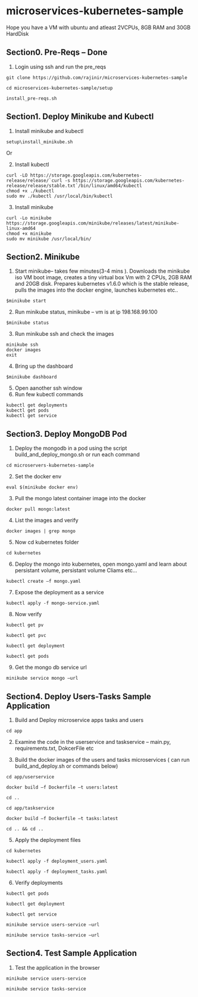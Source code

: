 # microservices-kubernetes-sample

Hope you have a VM with ubuntu and atleast 2VCPUs, 8GB RAM and 30GB HardDisk

## Section0. Pre-Reqs – Done
 
1. Login using ssh and run the pre_reqs

```
git clone https://github.com/rajinir/microservices-kubernetes-sample 

cd microservices-kubernetes-sample/setup  

install_pre-reqs.sh 
```


## Section1. Deploy Minikube and Kubectl

1. Install minikube and kubectl 

```
setup\install_minikube.sh 
```
Or 


2. Install kubectl

```
curl -LO https://storage.googleapis.com/kubernetes-release/release/`curl -s https://storage.googleapis.com/kubernetes-release/release/stable.txt`/bin/linux/amd64/kubectl 
chmod +x ./kubectl 
sudo mv ./kubectl /usr/local/bin/kubectl 
```

3. Install minikube 
```
curl -Lo minikube https://storage.googleapis.com/minikube/releases/latest/minikube-linux-amd64 
chmod +x minikube 
sudo mv minikube /usr/local/bin/ 
```

## Section2. Minikube 

1. Start minikube– takes few minutes(3-4 mins ). Downloads the minikube iso VM boot image, creates a tiny virtual box Vm with 2 CPUs, 2GB RAM and 20GB disk. Prepares kubernetes v1.6.0 which is the stable release, pulls the images into the docker engine, launches kubernetes etc.. 

```
$minikube start 
```

2. Run minikube status, minikube – vm is at ip 198.168.99.100 

```
$minikube status 
```

3. Run minikube ssh and check the images 
```
minikube ssh 
docker images 
exit 
```

4. Bring up the dashboard 

```
$minikube dashboard  
```

5. Open aanother ssh window
6. Run few kubectl commands 

```
kubectl get deployments 
kubectl get pods 
kubectl get service 
```

## Section3. Deploy MongoDB Pod  

1. Deploy the mongodb in a pod using the script build_and_deploy_mongo.sh or run each command  

```
cd microservers-kubernetes-sample 
```

2. Set the docker env 
```
eval $(minikube docker env) 
```

3. Pull the mongo latest container image into the docker 
```
docker pull mongo:latest 
```

4. List the images and verify 

```
docker images | grep mongo 
```

5. Now cd kubernetes folder 

```
cd kubernetes 
```

6. Deploy the mongo into kubernetes, open mongo.yaml and learn about persistant volume, persistant volume Cliams etc... 

```
kubectl create –f mongo.yaml 
```

7. Expose the deployment as a service 

```
kubectl apply -f mongo-service.yaml 
```

8. Now verify 

```
kubectl get pv 

kubectl get pvc 

kubectl get deployment 

kubectl get pods 
```

9. Get the mongo db service url  

```
minikube service mongo –url 

```

## Section4. Deploy Users-Tasks Sample Application 

1. Build and Deploy microservice apps tasks and users 

```
cd app
```

2. Examine the code in the userservice and taskservice – main.py, requirements.txt, DokcerFile etc 

3. Build the docker images of the users and tasks microservices ( can run build_and_deploy.sh or commands below) 

```
cd app/userservice 

docker build –f Dockerfile –t users:latest 

cd ..  

cd app/taskservice 

docker build –f Dockerfile –t tasks:latest 

cd .. && cd .. 

```

5. Apply the deployment files 

```
cd kubernetes 

kubectl apply -f deployment_users.yaml 

kubectl apply -f deployment_tasks.yaml 

```

6. Verify deployments 

```
kubectl get pods 

kubectl get deployment 

kubectl get service 

minikube service users-service –url 

minikube service tasks-service –url 

```

## Section4. Test Sample Application 

1. Test the application in the browser 

```
minikube service users-service 

minikube service tasks-service 
```

 

 
